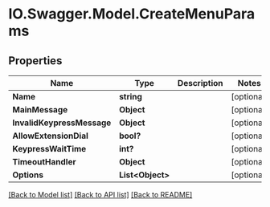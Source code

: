 # IO.Swagger.Model.CreateMenuParams
## Properties

Name | Type | Description | Notes
------------ | ------------- | ------------- | -------------
**Name** | **string** |  | [optional] 
**MainMessage** | **Object** |  | [optional] 
**InvalidKeypressMessage** | **Object** |  | [optional] 
**AllowExtensionDial** | **bool?** |  | [optional] 
**KeypressWaitTime** | **int?** |  | [optional] 
**TimeoutHandler** | **Object** |  | [optional] 
**Options** | **List&lt;Object&gt;** |  | [optional] 

[[Back to Model list]](../README.md#documentation-for-models) [[Back to API list]](../README.md#documentation-for-api-endpoints) [[Back to README]](../README.md)

